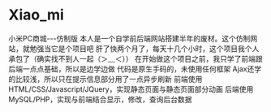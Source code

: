 # Xiao_mi
小米PC商城---仿制版
本人是一个自学前后端网站搭建半年的废材。这个仿制网站，就勉强当它是个项目吧
肝了快两个月了，每天十几个小时，这个项目我个人承包了（确实找不到人一起（＞﹏＜））
在开始做这个项目之前，我只学了前端跟后端一点点基础，所以是边学边做
代码是原生手码的，未使用任何框架
Ajax还学的比较浅，所以只在提示信息部分用了一点异步刷新
前端使用HTML/CSS/Javascript/JQuery，实现静态页面与静态页面部分动画
后端使用MySQL/PHP，实现与前端结合显示，修改，查询后台数据
